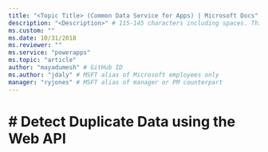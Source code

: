 ```yaml
---
title: "<Topic Title> (Common Data Service for Apps) | Microsoft Docs" # Intent and product brand in a unique string of 43-59 chars including spaces
description: "<Description>" # 115-145 characters including spaces. This abstract displays in the search result.
ms.custom: ""
ms.date: 10/31/2018
ms.reviewer: ""
ms.service: "powerapps"
ms.topic: "article"
author: "mayadumesh" # GitHub ID
ms.author: "jdaly" # MSFT alias of Microsoft employees only
manager: "ryjones" # MSFT alias of manager or PM counterpart
---
```


# # Detect Duplicate Data using the Web API

<!-- 
Related topics

Tells the high level story
powerapps-docs/developer/common-data-service/detect-duplicate-data-for-developers.md 
Tells the org service story
powerapps-docs/developer/common-data-service/org-service/detect-duplicate-data.md
Tells the Web API Story
powerapps-docs/developer/common-data-service/webapi/detect-duplicate-data.md

Also: powerapps-docs/developer/common-data-service/webapi/manage-duplicate-detection-create-update.md


https://docs.microsoft.com/en-us/dynamics365/customer-engagement/developer/detect-duplicate-data-for-developers
https://docs.microsoft.com/en-us/dynamics365/customer-engagement/developer/enable-disable-duplicate-detection
https://docs.microsoft.com/en-us/dynamics365/customer-engagement/developer/run-duplicate-detection
https://docs.microsoft.com/en-us/dynamics365/customer-engagement/developer/duplicate-detection-create-update
https://docs.microsoft.com/en-us/dynamics365/customer-engagement/developer/duplicate-detection-messages
https://docs.microsoft.com/en-us/dynamics365/customer-engagement/developer/duplicaterule-entities

-->